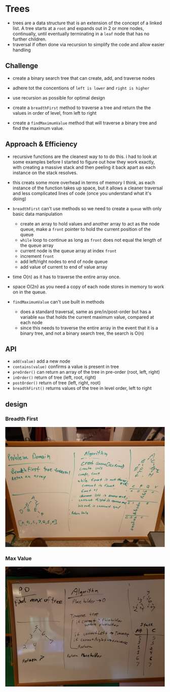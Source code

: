 # Trees

- trees are a data structure that is an extension of the concept of a linked list. A tree starts at a `root` and expands out in 2 or more nodes, continually, until eventually terminating in a `leaf` node that has no further children.
- traversal if often done via recursion to simplify the code and allow easier handling

## Challenge

- create a binary search tree that can create, add, and traverse nodes 
- adhere tot the concentions of `left is lower` and `right is higher`
- use recursion as possible for optimal design

- create a `breadthFirst` method to traverse a tree and return the the values in order of level, from left to right

- create a `findMaximumValue` method that will traverse a binary tree and find the maximum value. 

## Approach & Efficiency

- recursive functions are the cleanest way to to do this. i had to look at some examples before I started to figure out how they work exactly, with creating a massive stack and then peeling it back apart as each instance on the stack resolves.
- this creats some more overhead in terms of memory I think, as each instance of the function takes up space, but it allows a cleaner traversal and less complicated lines of code (once you understand what it's doing)

- `breadthFirst` can't use methods so we need to create a `queue` with only basic data manipulation
  - create an array to hold values and another array to act as the node queue, make a `front` pointer to hold the current position of the queue
  - `while` loop to continue as long as `front` does not equal the length of the queue array
  - current node is the queue array at index `front`
  - increment `front`
  - add left/right nodes to end of node queue
  - add value of current to end of value array
- time O(n) as it has to traverse the entire array once.
- space O(2n) as you need a copy of each node stores in memory to work on in the queue.

- `findMaximumValue` can't use built in methods
  - does a standard traversal, same as pre/in/post-order but has a variable `max` that holds the current maximum value, compared at each node
  - since this needs to traverse the entire array in the event that it is a binary tree, and not a binary search tree, the search is O(n)

## API

- `add(value)` add a new node
- `contains(value)` confirms a value is present in tree
- `preOrder()` can return an array of the tree in pre-order (root, left, right)
- `inOrder()` return of tree (left, root, right)
- `postOrder()` return of tree (left, right, root)
- `breadthFirst()` returns values of the tree in level order, left to right


## design

### Breadth First
![whiteboard](assets/breadthFirst.jpg)

### Max Value
![whiteboard](assets/findMaximumValue.jpg)